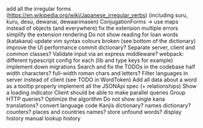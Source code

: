 add all the irregular forms (https://en.wikipedia.org/wiki/Japanese_irregular_verbs) (including suru, kuru, desu, dewanai, dewaarimasen)
ConjugationForms -> use maps instead of objects (and everywhere)
fix the extension multiple errors
simplify the extension rendering
Do not show reading for loan words (katakana)
update vim syntax colours broken (see bottom of the dictionary)
improve the UI performance
commit dictionary?
Separate server, client and common classes?
Validate input via an express middleware?
webpack: different typescript config for each (lib and type keys for example)
implement down migrations
Search and fix the TODOs in the codebase
half width characters? full-width roman chars and letters?
Filter languages in server instead of client (see TODO in WordToken)
Add all data about a word as a tooltip
properly implement all the JSONApi spec (+ relationships)
Show a loading indicator
Client should be able to make parallel queries
Group HTTP queries?
Optimize the algorithm
Do not show single kana translations?
convert language code
Kanjis dictionary?
names dictionary?
counters?
places and countries names?
store unfound words?
display history
manual lookup history
